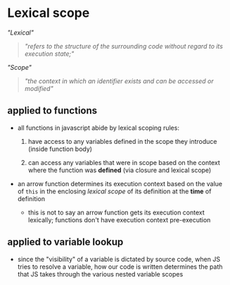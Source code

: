 # **Lexical scope**

_"Lexical"_

> _"refers to the structure of the surrounding code without regard to its execution state;"_

_"Scope"_

> _"the context in which an identifier exists and can be accessed or modified"_

## **applied to functions**

- all functions in javascript abide by lexical scoping rules:

  1. have access to any variables defined in the scope they introduce (inside function body)

  2. can access any variables that were in scope based on the context where the function was **defined** (via closure and lexical scope)

- an arrow function determines its execution context based on the value of `this` in the
  enclosing _lexical scope_ of its definition at the **time** of definition
  - this is not to say an arrow function gets its execution context lexically; functions don't have execution context pre-execution

## **applied to variable lookup**

- since the "visibility" of a variable is dictated by source code, when JS tries to resolve a variable, how our code is written determines the path that JS takes through the various nested variable scopes
